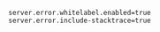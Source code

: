 ```application.properties
server.error.whitelabel.enabled=true
server.error.include-stacktrace=true
```
